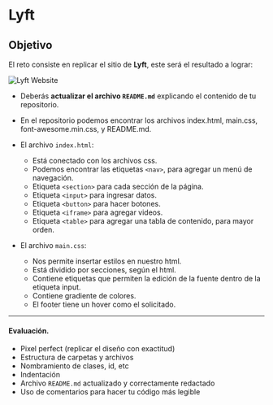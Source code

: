 # Lyft


## Objetivo

El reto consiste en replicar el sitio de **Lyft**, este será el resultado
a lograr:

![Lyft Website](docs/fullpage.png)


* Deberás **actualizar el archivo `README.md`** explicando el contenido de tu
  repositorio.


* En el repositorio podemos encontrar los archivos index.html, main.css, font-awesome.min.css, y README.md.

* El archivo `index.html`:
    - Está conectado con los archivos css.
    - Podemos encontrar las etiquetas `<nav>`, para agregar un menú de navegación.
    - Etiqueta `<section>` para cada sección de la página.
    - Etiqueta `<input>` para ingresar datos. 
    - Etiqueta `<button>` para hacer botones.   
    - Etiqueta `<iframe>` para agregar videos.
    - Etiqueta `<table>` para agregar una tabla de contenido, para mayor orden.


* El archivo `main.css`:
  - Nos permite insertar estilos en nuestro html.
  - Está dividido por secciones, según el html.
  - Contiene etiquetas que permiten la edición de la fuente dentro de la etiqueta input.
  - Contiene gradiente de colores.
  - El footer tiene un hover como el solicitado.


__________________________________________

#### Evaluación.

* Pixel perfect (replicar el diseño con exactitud)
* Estructura de carpetas y archivos
* Nombramiento de clases, id, etc
* Indentación
* Archivo `README.md` actualizado y correctamente redactado
* Uso de comentarios para hacer tu código más legible
